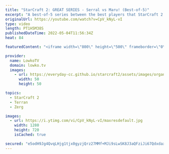 ```yaml
---
title: "StarCraft 2: GREAT SERIES - Serral vs Maru! (Best-of-5)"
excerpt: "A best-of-5 series between the best players that StarCraft 2 has to offer. In this video I cast a Zerg versus Terran in SC2 between Serral, the current World Champion of StarCraft, and Maru, the most succesful player from South Korea.  Support my work on Patreon: https://www.patreon.com/lowkotv Become"
originalUrl: https://youtube.com/watch?v=CpV_kNyL-vI
type: video
length: PT1H5M38S
publishedDateTime: 2022-05-04T11:56:34Z
heat: 84

featuredContent: "<iframe width=\"800\" height=\"500\" frameborder=\"0\" src=\"https://www.youtube.com/embed/CpV_kNyL-vI\" allow=\"accelerometer; autoplay; encrypted-media; gyroscope; picture-in-picture\" allowfullscreen></iframe>"

provider:
  name: LowkoTV
  domain: lowko.tv
  images:
    - url: https://everyday-cc.github.io/starcraft2/assets/images/organizations/lowko.tv-50x50.jpg
      width: 50
      height: 50

topics:
  - StarCraft 2
  - Terran
  - Zerg

images:
  - url: https://i.ytimg.com/vi/CpV_kNyL-vI/maxresdefault.jpg
    width: 1280
    height: 720
    isCached: true

secured: "e5odH9Jg4QvqLHjg1tjx0gyzjQrz27MMf+MJi9sLwSK8J3aQFziJi67QdxdaxHTaDFPgeVbVx1W8nL98MYSSWOTg2A7XGmU9aQ8nF+aPUW0r26KUy+IkFeyTEOI+/1Y9Al7pZT1Xd2LkqEcMCPZs9gB9GkZbVDnT0gOw6347Rg1SiA3p2Tt+LPDwCJuGdcgBMnVpQndl8MzgatRiQiwB08LwOKZlqWbd1MimFuDhFuBD8DqJwQpRSR5d2sydzexCEEpLr2FscqojhPPu0Y+vbF/6akMME4o4ARh9x2oECqWjvZXIKmWx0ykmXvGve+x0ZtTFL5fHdrL1/4KobR06aVtceEZaYtnJPJwYiR4IciqefF4XVikkaJYfObQg6NHTMvGGSpsn1YpUZNBm0u+9wwwybh9RCvUnUcum8DuRLu3p1a/dlsEy+o9JpccqgMn4;GP8MFKoXYXqhPeOJ8MRJRA=="
---
```


